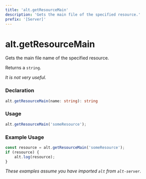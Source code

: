 ```yaml
---
title: 'alt.getResourceMain'
description: 'Gets the main file of the specified resource.'
prefix: '[Server]'
---
```


# alt.getResourceMain

Gets the main file name of the specified resource.

Returns a `string`.

_It is not very useful._

### Declaration

```typescript
alt.getResourceMain(name: string): string
```

### Usage

```js
alt.getResourceMain('someResource');
```

### Example Usage

```js
const resource = alt.getResourceMain('someResource');
if (resource) {
    alt.log(resource);
}
```

_These examples assume you have imported `alt` from `alt-server`._